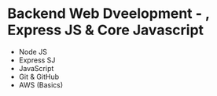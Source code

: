 # Backend Web Dveelopment - , Express JS & Core Javascript 

- Node JS
- Express SJ
- JavaScript
- Git & GitHub
- AWS (Basics)
